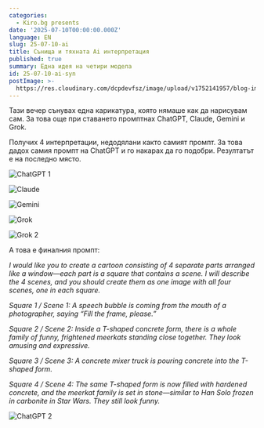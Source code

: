 ```yaml
---
categories:
  - Kiro.bg presents
date: '2025-07-10T00:00:00.000Z'
language: EN
slug: 25-07-10-ai
title: Сънища и тяхната Ai интерпретация
published: true
summary: Една идея на четири модела
id: 25-07-10-ai-syn
postImage: >-
  https://res.cloudinary.com/dcpdevfsz/image/upload/v1752141957/blog-images/ai_chat2.png
---
```


Тази вечер сънувах една карикатура, която нямаше как да нарисувам сам. За това още при ставането промптнах ChatGPT, Claude, Gemini и Grok.

Получих 4 интерпретации, недодялани както самият промпт. За това дадох самия промпт на ChatGPT и го накарах да го подобри. Резултатът е на последно място.

![ChatGPT 1]('/images/ai_chat1.png')

![Claude]('/images/claude.png')

![Gemini]('/images/gemini.png')

![Grok]('/images/grok1.jpg')

![Grok 2]('/images/grok2.jpg')

А това е финалния промпт:

_I would like you to create a cartoon consisting of 4 separate parts arranged like a window—each part is a square that contains a scene. I will describe the 4 scenes, and you should create them as one image with all four scenes, one in each square._

_Square 1 / Scene 1: A speech bubble is coming from the mouth of a photographer, saying “Fill the frame, please.”_

_Square 2 / Scene 2: Inside a T-shaped concrete form, there is a whole family of funny, frightened meerkats standing close together. They look amusing and expressive._

_Square 3 / Scene 3: A concrete mixer truck is pouring concrete into the T-shaped form._

_Square 4 / Scene 4: The same T-shaped form is now filled with hardened concrete, and the meerkat family is set in stone—similar to Han Solo frozen in carbonite in Star Wars. They still look funny._

![ChatGPT 2]('/images/ai_chat2.png')
